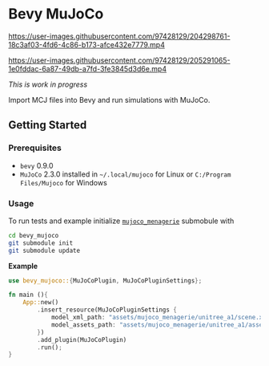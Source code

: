 # Bevy MuJoCo


https://user-images.githubusercontent.com/97428129/204298761-18c3af03-4fd6-4c86-b173-afce432e7779.mp4


https://user-images.githubusercontent.com/97428129/205291065-1e0fddac-6a87-49db-a7fd-3fe3845d3d6e.mp4


_This is work in progress_

Import MCJ files into Bevy and run simulations with MuJoCo.

## Getting Started

### Prerequisites

- `bevy` 0.9.0
- `MuJoCo` 2.3.0 installed in `~/.local/mujoco` for Linux or `C:/Program Files/Mujoco` for Windows

### Usage

To run tests and example initialize [`mujoco_menagerie`](https://github.com/deepmind/mujoco_menagerie) submobule with

```bash
cd bevy_mujoco
git submodule init
git submodule update
```

**Example**

```rust
use bevy_mujoco::{MuJoCoPlugin, MuJoCoPluginSettings};

fn main (){
    App::new()
        .insert_resource(MuJoCoPluginSettings {
            model_xml_path: "assets/mujoco_menagerie/unitree_a1/scene.xml".to_string(),
            model_assets_path: "assets/mujoco_menagerie/unitree_a1/assets/".to_string(),
        })
        .add_plugin(MuJoCoPlugin)
        .run();
}
```
